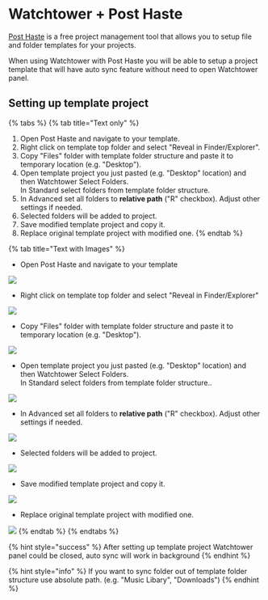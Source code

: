 # Watchtower + Post Haste

[Post Haste](https://www.digitalrebellion.com/posthaste/) is a free project management tool that allows you to setup file and folder templates for your projects.

When using Watchtower with Post Haste you will be able to setup a project template that will have auto sync feature without need to open Watchtower panel.

## Setting up template project

{% tabs %}
{% tab title="Text only" %}


1. Open Post Haste and navigate to your template.
2. Right click on template top folder and select "Reveal in Finder/Explorer".
3. Copy "Files" folder with template folder structure and paste it to temporary location (e.g. "Desktop").
4. Open template project you just pasted (e.g. "Desktop" location) and then Watchtower Select Folders.\
   In Standard select folders from template folder structure.
5. In Advanced set all folders to **relative path** ("R" checkbox). Adjust other settings if needed.
6. Selected folders will be added to project.
7. Save modified template project and copy it.
8. Replace original template project with modified one.
{% endtab %}

{% tab title="Text with Images" %}


* Open Post Haste and navigate to your template

![](../../../.gitbook/assets/post\_haste\_01.png)

* Right click on template top folder and select "Reveal in Finder/Explorer"

![](../../../.gitbook/assets/post\_haste\_02.png)

* Copy "Files" folder with template folder structure and paste it to temporary location (e.g. "Desktop").

![](../../../.gitbook/assets/post\_haste\_03.png)

* Open template project you just pasted (e.g. "Desktop" location) and then Watchtower Select Folders.\
  In Standard select folders from template folder structure..

![](../../../.gitbook/assets/post\_haste\_04.png)

* In Advanced set all folders to **relative path** ("R" checkbox). Adjust other settings if needed.

![](../../../.gitbook/assets/post\_haste\_05.png)

* Selected folders will be added to project.

![](../../../.gitbook/assets/post\_haste\_06a.png)

* Save modified template project and copy it.

![](../../../.gitbook/assets/post\_haste\_07.png)

* Replace original template project with modified one.

![](../../../.gitbook/assets/post\_haste\_08.png)
{% endtab %}
{% endtabs %}

{% hint style="success" %}
After setting up template project Watchtower panel could be closed, auto sync will work in background
{% endhint %}

{% hint style="info" %}
If you want to sync folder out of template folder structure use absolute path. (e.g. "Music Libary", "Downloads")
{% endhint %}



